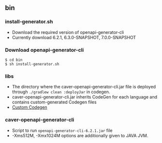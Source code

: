 ## bin

### install-generator.sh
- Download the required version of openapi-generator-cli
- Currently download 6.2.1, 6.3.0-SNAPSHOT, 7.0.0-SNAPSHOT

### Download openapi-generator-cli
```shell
$ cd bin
$ sh install-generator.sh
```

### libs
- The directory where the caver-openapi-generator-cli.jar file is deployed through `./gradlew clean :deployJar` in codegen.
- caver-openapi-generator-cli.jar inherits CodeGen for each language and contains custom-generated Codegen files
- [Custom Codegen](https://www.notion.so/User-Guide-for-klaytn-Open-SDK-00525b67fc234d0ba571550e05d1c472)

### caver-openapi-generator-cli
- Script to run `openapi-generator-cli-6.2.1.jar` file
- -Xms512M, -Xmx1024M options are additionally given to JAVA JVM.
